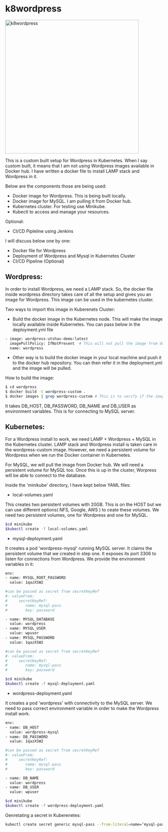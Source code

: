 # k8wordpress

<img width="427" alt="k8wordpress" src="https://user-images.githubusercontent.com/16876746/46309090-03600680-c5d9-11e8-8077-9d5873dd495a.png">

This is a custom built setup for Wordpress in Kubernetes. When I say custom built, it means that I am not using Wordpress images available in Docker hub. I have written a docker file to install LAMP stack and Wordpress in it.

Below are the components those are being used:
- Docker image for Wordpress. This is being built locally.
- Docker image for MySQL. I am pulling it from Docker hub.
- Kubernetes cluster. For testing use Minikube. 
- Kubectl to access and manage your resources. 

Optional:
- CI/CD Pipleline using Jenkins

I will discuss below one by one:
- Docker file for Wordpress
- Deployment of Wordpress and Mysql in Kubernetes Cluster
- CI/CD Pipeline (Optional)

## Wordpress:

In order to install Wordpress, we need a LAMP stack. So, the docker file inside wordpress directory takes care of all the setup and gives you an image for Wordpress. This image can be used in the kubernetes cluster. 

Two ways to import this image in Kuberenets Cluster:
- Build the docker image in the Kubernetes node. This will make the image locally available inside Kubernetes. You can pass below in the deployment.yml file
```sh
- image: wordpress-utshav-demo:latest
  imagePullPolicy: IfNotPresent  # This will not pull the image from docker hub if the image is present locally.
  name: wordpress
```
- Other way is to build the docker image in your local machine and push it to the docker hub repository. You can then refer it in the deployment.yml and the image will be pulled.

How to build the image:
```sh
$ cd wordpress
$ docker build -t wordpress-custom .
$ docker images | grep wordpress-custom # This is to verify if the image was built successfully
```

It takes DB_HOST, DB_PASSWORD, DB_NAME and DB_USER as environment variables. This is for connecting to MySQL server.

## Kubernetes:

For a Wordpress install to work, we need LAMP + Wordpress + MySQL in the Kubernetes cluster. LAMP stack and Wordpress install is taken care in the wordpress-custom image. However, we need a persistent volume for Wordpress when we run the Docker container in Kubernetes.

For MySQL, we will pull the image from Docker hub. We will need a persistent volume for MySQL too. Once this is up in the cluster, Worpress will be able to connect to the database.

Inside the 'minikube' directory, I have kept below YAML files:

- local-volumes.yaml

This creates two persistent volumes with 20GB. This is on the HOST but we can use different options( NFS, Google, AWS ) to ceate these volumes. We need two persistent volumes, one for Wordpress and one for MySQL.

```sh
$cd minikube
$kubectl create -f local-volumes.yaml
```
- mysql-deployment.yaml

It creates a pod 'wordpress-mysql' running MySQL server. It claims the persistent volume that we created in step one. It exposes its port 3306 to listen for connections from Wordpress. We provide the environment variables in it:

```sh
env:
- name: MYSQL_ROOT_PASSWORD
  value: 1qazXSW2         

#can be passed as secret from secretKeyRef  
#- valueFrom:
#     secretKeyRef:
#        name: mysql-pass
#        key: password

- name: MYSQL_DATABASE
  value: wordpress
- name: MYSQL_USER
  value: wpuser
- name: MYSQL_PASSWORD
  value: 1qazXSW2   

#can be passed as secret from secretKeyRef  
#- valueFrom:
#     secretKeyRef:
#        name: mysql-pass
#        key: password

```
```sh
$cd minikube
$kubectl create -f mysql-deployment.yaml
```

- wordpress-deployment.yaml

It creates a pod 'wordpress' with connectivity to the MySQL server. We need to pass correct environment variable in order to make the Wordpress install work.

```sh
env:
- name: DB_HOST
  value: wordpress-mysql
- name: DB_PASSWORD
  value: 1qazXSW2  

#can be passed as secret from secretKeyRef  
#- valueFrom:
#     secretKeyRef:
#        name: mysql-pass
#        key: password

- name: DB_NAME
  value: wordpress
- name: DB_USER
  value: wpuser
```

```sh
$cd minikube
$kubectl create -f wordpress-deployment.yaml
```
Genretating a secret in Kuberenetes:
```sh
kubectl create secret generic mysql-pass --from-literal=name=‘mysql-pass’ --from-literal=password=‘1qazXSW2’
```
